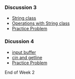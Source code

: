 ### Discussion 3

- [String class](https://github.com/nikunjsanghai/Introduction_to_Programming_Cplusplus/blob/main/Week2/strings_in_c%2B%2B.md)
- [Operations with String class](https://github.com/nikunjsanghai/Introduction_to_Programming_Cplusplus/blob/main/Week2/Operations_with_string.md)
- [Practice Problem]()
### Dicussion 4

-  [input buffer]()
-  [cin and getline]()
-  [Practice Problem]()

  End of Week 2 
